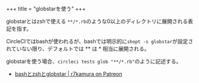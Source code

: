 +++
title = "globstarを使う"
+++

globstarとはzshで使える `**/*.rb`のような0以上のディレクトリに展開される表記を指す。

CircleCIではbashが使われるが、bashでは明示的に`shopt -s globstar`が設定されていない限り、デフォルトでは ** は * 相当に展開される。

globstarを使う場合、`circleci tests glob "**/*.rb"`のように記述する。

* [bashとzshとglobstar | r7kamura on Patreon](https://www.patreon.com/posts/bashtozshtoglobs-25141912)
